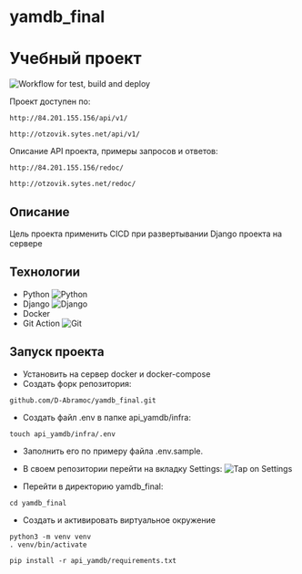 # yamdb_final

# Учебный проект #

![Workflow for test, build and deploy](https://github.com/D-Abramoc/yamdb_final/actions/workflows/yamdb_workflow.yml/badge.svg)

Проект доступен по:
```
http://84.201.155.156/api/v1/
```
```
http://otzovik.sytes.net/api/v1/
```
Описание API проекта, примеры запросов и ответов:
```
http://84.201.155.156/redoc/
```
```
http://otzovik.sytes.net/redoc/
```

## Описание ##

Цель проекта применить CICD при развертывании Django проекта на сервере

## Технологии ##

 - Python ![Python](https://img.shields.io/badge/Python-3776AB?style=for-the-badge&logo=python&logoColor=white)
 - Django  ![Django](https://img.shields.io/badge/Django-092E20?style=for-the-badge&logo=django&logoColor=white)
 - Docker
 - Git Action ![Git](https://img.shields.io/badge/GIT-E44C30?style=for-the-badge&logo=git&logoColor=white)

## Запуск проекта ##
- Установить на сервер docker и docker-compose
- Создать форк репозитория:
```
github.com/D-Abramoc/yamdb_final.git
```
- Создать файл .env в папке api_yamdb/infra:
```
touch api_yamdb/infra/.env
```
- Заполнить его по примеру файла .env.sample.
- В своем репозитории перейти на вкладку Settings:
![Tap on Settings](https://github.com/D-Abramoc/yamdb_final/images/settings-min.png)

- Перейти в директорию yamdb_final:
```
cd yamdb_final
```
- Создать и активировать виртуальное окружение
```
python3 -m venv venv
. venv/bin/activate
```

```
pip install -r api_yamdb/requirements.txt
```